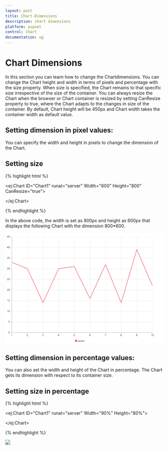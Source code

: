 ```yaml
---
layout: post
title: Chart-Dimensions
description: chart dimensions
platform: aspnet
control: Chart
documentation: ug
---
```


# Chart Dimensions

In this section you can learn how to change the Chartdimensions. You can change the Chart height and width in terms of pixels and percentage with the size property. When size is specified, the Chart remains to that specific size irrespective of the size of the container. You can always resize the Chart when the browser or Chart container is resized by setting CanResize property to true, where the Chart adapts to the changes in size of the container. By default, Chart height will be 450px and Chart width takes the container width as default value.

## Setting dimension in pixel values:

You can specify the width and height in pixels to change the dimension of the Chart. 

## Setting size
{% highlight html %}


<ej:Chart ID="Chart1" runat="server" Width="600" Height="800" CanResize="true">

</ej:Chart>


{% endhighlight  %}


In the above code, the width is set as 800px and height as 600px that displays the following Chart with the dimension 800*600.



![](Chart-Dimensions_images/Chart-Dimensions_img1.png)



## Setting dimension in percentage values:

You can also set the width and height of the Chart in percentage. The Chart gets its dimension with respect to its container size.

## Setting size in percentage


{% highlight html %}


<ej:Chart ID="Chart1" runat="server" Width="90%" Height="80%">

</ej:Chart>


{% endhighlight  %}




![](Chart-Dimensions_images/Chart-Dimensions_img2.png)



